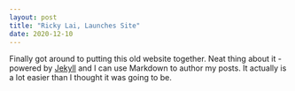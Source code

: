 ```yaml
---
layout: post
title: "Ricky Lai, Launches Site"
date: 2020-12-10
---
```


Finally got around to putting this old website together. Neat thing about it - powered by [Jekyll](http://jekyllrb.com) and I can use Markdown to author my posts. It actually is a lot easier than I thought it was going to be.
